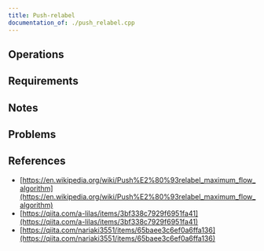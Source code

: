 ```yaml
---
title: Push-relabel
documentation_of: ./push_relabel.cpp
---
```


## Operations

## Requirements

## Notes

## Problems

## References

- [https://en.wikipedia.org/wiki/Push%E2%80%93relabel_maximum_flow_algorithm](https://en.wikipedia.org/wiki/Push%E2%80%93relabel_maximum_flow_algorithm)
- [https://qiita.com/a-lilas/items/3bf338c7929f6951fa41](https://qiita.com/a-lilas/items/3bf338c7929f6951fa41)
- [https://qiita.com/nariaki3551/items/65baee3c6ef0a6ffa136](https://qiita.com/nariaki3551/items/65baee3c6ef0a6ffa136)
